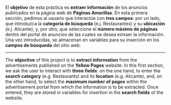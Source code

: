 El **objetivo** de esta práctica es **extraer información** de los anuncios publicados en la página web de **Páginas Amarillas**. En esta primera sección, pedimos al usuario que interactúe con **tres campos**: por un lado, que introduzca la **categoría de búsqueda** (e.j. Restaurantes) y su **ubicación** (e.j. Alicante), y, por otro, que seleccione el **número máximo de páginas** dentro del portal de anuncios de las cuales se desea extraer la información. Una vez introducidas, se almacenan en variables para su inserción en los **campos de búsqueda** del sitio web. 

---

The **objective** of this project is to **extract information** from the advertisements published on the **Yellow Pages** website. In this first section, we ask the user to interact with **three fields**: on the one hand, to enter the **search category** (e.g. Restaurants) and its **location** (e.g. Alicante), and, on the other hand, to select the **maximum number of pages** within the advertisement portal from which the information is to be extracted. Once entered, they are stored in variables for insertion in the **search fields** of the website. 
